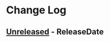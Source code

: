 # Change Log

## [Unreleased](https://github.com/dalance/nom-both/compare/v0.1.0...Unreleased) - ReleaseDate

